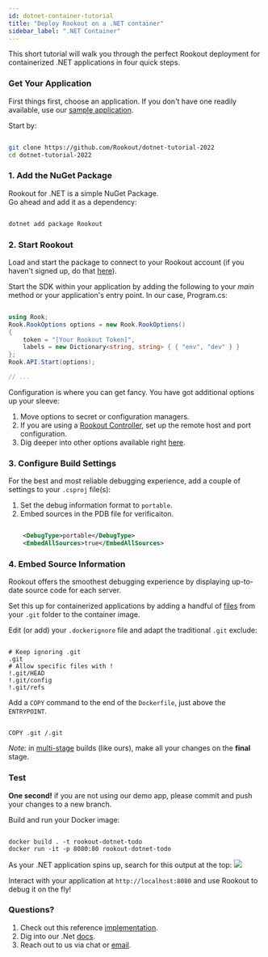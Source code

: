 ```yaml
---
id: dotnet-container-tutorial
title: "Deploy Rookout on a .NET container"
sidebar_label: ".NET Container"
---
```

This short tutorial will walk you through the perfect Rookout deployment for containerized .NET applications in four quick steps.

### Get Your Application

First things first, choose an application.
If you don't have one readily available, use our [sample application](https://github.com/Rookout/dotnet-tutorial-2022).  

Start by:

```bash

git clone https://github.com/Rookout/dotnet-tutorial-2022
cd dotnet-tutorial-2022

```

### 1. Add the NuGet Package

Rookout for .NET is a simple NuGet Package.  
Go ahead and add it as a dependency:

```bash

dotnet add package Rookout

```

### 2. Start Rookout

Load and start the package to connect to your Rookout account (if you haven't signed up, do that [here](https://app.rookout.com/#mode=signUp)).

Start the SDK within your application by adding the following to your _main_ method or your application's entry point. In our case, Program.cs:

```cs

using Rook;
Rook.RookOptions options = new Rook.RookOptions()
{
    token = "[Your Rookout Token]",
    labels = new Dictionary<string, string> { { "env", "dev" } }
};
Rook.API.Start(options);

// ...

```

<div className="rookout-org-info" />

Configuration is where you can get fancy. You have got additional options up your sleeve:

1.  Move options to secret or configuration managers.
2.  If you are using a [Rookout Controller](etl-controller-intro.md), set up the remote host and port configuration.
3.  Dig deeper into other options available right [here](dotnet-setup.md#sdk-api).

### 3. Configure Build Settings

For the best and most reliable debugging experience, add a couple of settings to your `.csproj` file(s):

1.  Set the debug information format to `portable`.
2.  Embed sources in the PDB file for verificaiton.

```xml

    <DebugType>portable</DebugType>
    <EmbedAllSources>true</EmbedAllSources>

```

### 4. Embed Source Information

Rookout offers the smoothest debugging experience by displaying up-to-date source code for each server.

Set this up for containerized applications by adding a handful of [files](https://www.rookout.com/blog/embedding-source-code-version-information-in-docker-images/) from your `.git` folder to the container image.

Edit (or add) your `.dockerignore` file and adapt the traditional `.git` exclude:

```ignore

# Keep ignoring .git
.git
# Allow specific files with !
!.git/HEAD
!.git/config
!.git/refs

```

Add a `COPY` command to the end of the `Dockerfile`, just above the `ENTRYPOINT`.

```docker

COPY .git /.git

```

_Note:_ in [multi-stage](https://docs.docker.com/develop/develop-images/multistage-build/) builds (like ours), make all your changes on the **final** stage.

### Test

**One second!** if you are not using our demo app, please commit and push your changes to a new branch.

Build and run your Docker image:

```

docker build . -t rookout-dotnet-todo
docker run -it -p 8080:80 rookout-dotnet-todo

```

As your .NET application spins up, search for this output at the top:
<img src="/img/screenshots/dotnet_success.png" />

Interact with your application at `http://localhost:8080` and use Rookout to debug it on the fly!

### Questions?

1.  Check out this reference [implementation](https://github.com/Rookout/dotnet-tutorial-2022/compare/configure-rookout).
2.  Dig into our .Net [docs](dotnet-setup.md).
3.  Reach out to us via chat or [email](mailto:support@rookout.com).
